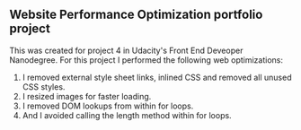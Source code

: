 ## Website Performance Optimization portfolio project

This was created for project 4 in Udacity's Front End Deveoper Nanodegree.
For this project I performed the following web optimizations:
1. I removed external style sheet links, inlined CSS and removed all unused CSS styles.
2. I resized images for faster loading.
3. I removed DOM lookups from within for loops.
4. And I avoided calling the length method within for loops.

